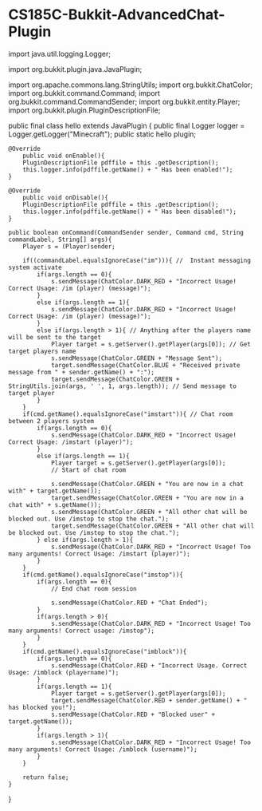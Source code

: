 CS185C-Bukkit-AdvancedChat-Plugin
=================================
import java.util.logging.Logger;

import org.bukkit.plugin.java.JavaPlugin;

import org.apache.commons.lang.StringUtils;
import org.bukkit.ChatColor;
import org.bukkit.command.Command;
import org.bukkit.command.CommandSender;
import org.bukkit.entity.Player;
import org.bukkit.plugin.PluginDescriptionFile;

 
public final class hello extends JavaPlugin {
    public final Logger logger = Logger.getLogger("Minecraft");
    public static hello plugin;
 
    @Override
        public void onEnable(){
        PluginDescriptionFile pdffile = this .getDescription();
        this.logger.info(pdffile.getName() + " Has been enabled!");
    }
    
    @Override
        public void onDisable(){
        PluginDescriptionFile pdffile = this .getDescription();
        this.logger.info(pdffile.getName() + " Has been disabled!");
    }
 
    public boolean onCommand(CommandSender sender, Command cmd, String commandLabel, String[] args){
        Player s = (Player)sender;
 
        if((commandLabel.equalsIgnoreCase("im"))){ //  Instant messaging system activate
            if(args.length == 0){
                s.sendMessage(ChatColor.DARK_RED + "Incorrect Usage! Correct Usage: /im (player) (message)");
            }
            else if(args.length == 1){
                s.sendMessage(ChatColor.DARK_RED + "Incorrect Usage! Correct Usage: /im (player) (message)");
            }
            else if(args.length > 1){ // Anything after the players name will be sent to the target
                Player target = s.getServer().getPlayer(args[0]); // Get target players name
                s.sendMessage(ChatColor.GREEN + "Message Sent");
                target.sendMessage(ChatColor.BLUE + "Received private message from " + sender.getName() + ":");
                target.sendMessage(ChatColor.GREEN + StringUtils.join(args, ' ', 1, args.length)); // Send message to target player
            }
        }
        if(cmd.getName().equalsIgnoreCase("imstart")){ // Chat room between 2 players system
            if(args.length == 0){
                s.sendMessage(ChatColor.DARK_RED + "Incorrect Usage! Correct Usage: /imstart (player)");
            }
            else if(args.length == 1){
                Player target = s.getServer().getPlayer(args[0]);
                // Start of chat room
 
                s.sendMessage(ChatColor.GREEN + "You are now in a chat with" + target.getName());
                target.sendMessage(ChatColor.GREEN + "You are now in a chat with" + s.getName());
                s.sendMessage(ChatColor.GREEN + "All other chat will be blocked out. Use /imstop to stop the chat.");
                target.sendMessage(ChatColor.GREEN + "All other chat will be blocked out. Use /imstop to stop the chat.");
            } else if(args.length > 1){
                s.sendMessage(ChatColor.DARK_RED + "Incorrect Usage! Too many arguments! Correct Usage: /imstart (player)");
            }
        }
        if(cmd.getName().equalsIgnoreCase("imstop")){
            if(args.length == 0){
                // End chat room session
 
                s.sendMessage(ChatColor.RED + "Chat Ended");
            }
            if(args.length > 0){
                s.sendMessage(ChatColor.DARK_RED + "Incorrect Usage! Too many arguments! Correct usage: /imstop");
            }
        }
        if(cmd.getName().equalsIgnoreCase("imblock")){
            if(args.length == 0){
                s.sendMessage(ChatColor.RED + "Incorrect Usage. Correct Usage: /imblock (playername)");
            }
            if(args.length == 1){
                Player target = s.getServer().getPlayer(args[0]);
                target.sendMessage(ChatColor.RED + sender.getName() + " has blocked you!");
                s.sendMessage(ChatColor.RED + "Blocked user" + target.getName());
            }
            if(args.length > 1){
                s.sendMessage(ChatColor.DARK_RED + "Incorrect Usage! Too many arguments! Correct Usage: /imblock (username)");
            }
        }
 
        return false;
    }
 
}
 
